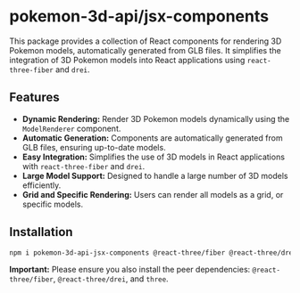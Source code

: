 # pokemon-3d-api/jsx-components

This package provides a collection of React components for rendering 3D Pokemon models, automatically generated from GLB files. It simplifies the integration of 3D Pokemon models into React applications using `react-three-fiber` and `drei`.

## Features

* **Dynamic Rendering:** Render 3D Pokemon models dynamically using the `ModelRenderer` component.
* **Automatic Generation:** Components are automatically generated from GLB files, ensuring up-to-date models.
* **Easy Integration:** Simplifies the use of 3D models in React applications with `react-three-fiber` and `drei`.
* **Large Model Support:** Designed to handle a large number of 3D models efficiently.
* **Grid and Specific Rendering:** Users can render all models as a grid, or specific models.

## Installation

```bash
npm i pokemon-3d-api-jsx-components @react-three/fiber @react-three/drei three
```
**Important:** Please ensure you also install the peer dependencies: `@react-three/fiber`, `@react-three/drei`, and `three`.
